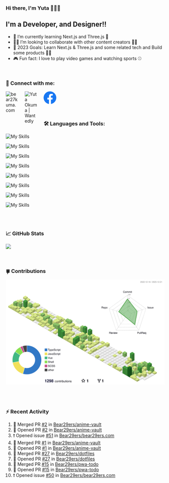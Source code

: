 ### Hi there, I'm Yuta 🤟🏻🐻

## I'm a Developer, and Designer!!

- 🌱 I’m currently learning Next.js and Three.js 🤣
- 👬🏻 I’m looking to collaborate with other content creators 👋🏻
- 🥅 2023 Goals: Learn Next.js & Three.js and some related tech and Build some products 💪🏻
- 🎮 Fun fact: I love to play video games and watching sports ⚾️

<br />

### :wave: Connect with me:

[<img align="left" alt="bear27kuma.com" width="40px" src="https://user-images.githubusercontent.com/39920490/156489586-f125813b-e344-46d6-9306-f5786684b976.jpg" style="margin-right: 20px;" />](https://bear29ers.github.io/)
[<img align="left" alt="Yuta Okuma | Wantedly" width="40px" src="https://user-images.githubusercontent.com/39920490/156489528-fdc520d6-10f1-43b6-8bf8-fadf8dcf1a90.jpg" style="margin-right: 20px;" />](https://www.wantedly.com/id/yuta_okuma_b)
[<img align="left" alt="Yuta Okuma | Facebook" width="40px" src="https://github.com/github/explore/blob/main/topics/facebook/facebook.png?raw=true" style="margin-right: 20px;" />](https://www.facebook.com/kumakuma1129/)

[//]: # '[<img align="left" alt="Yuta Okuma | Instagram" width="40px" src="https://github.com/github/explore/blob/main/topics/instagram/instagram.png?raw=true" />](https://www.instagram.com/bear_27earl/)'

<br />
<br />
<br />
<br />

### :hammer_and_wrench: Languages and Tools:

![My Skills](https://skillicons.dev/icons?i=html,css,sass,tailwind,bootstrap,js,ts)

![My Skills](https://skillicons.dev/icons?i=jquery,threejs,react,emotion,styledcomponents,materialui,nextjs)

![My Skills](https://skillicons.dev/icons?i=vercel,vue,nuxt,vite,nodejs,express,jest)

![My Skills](https://skillicons.dev/icons?i=regex,webpack,babel,php,laravel,mysql,sqlite)

![My Skills](https://skillicons.dev/icons?i=docker,git,github,githubactions,aws,gcp,firebase)

![My Skills](https://skillicons.dev/icons?i=vim,neovim,linux,bash,lua,markdown,svg)

![My Skills](https://skillicons.dev/icons?i=idea,vscode,atom,figma,xd,ps,ai)

![My Skills](https://skillicons.dev/icons?i=pr,ae,postman,sentry,codepen,stackoverflow,discord)

<br />
<br />

### :chart_with_upwards_trend: GitHub Stats

<div style="display: flex;">
    <a href="https://github.com/Bear29ers">
        <img height="220px;" src="https://github-readme-stats-bear29ers.vercel.app/api?username=Bear29ers&show_icons=true&theme=bear">
    </a>
</div>

<br />
<br />

### :four_leaf_clover: Contributions

![](./profile-3d-contrib/profile-green-animate.svg)

<br />
<br />

### :zap: Recent Activity

<!--START_SECTION:activity-->

1. 🎉 Merged PR [#2](https://github.com/Bear29ers/anime-vault/pull/2) in [Bear29ers/anime-vault](https://github.com/Bear29ers/anime-vault)
2. 💪 Opened PR [#2](https://github.com/Bear29ers/anime-vault/pull/2) in [Bear29ers/anime-vault](https://github.com/Bear29ers/anime-vault)
3. ❗ Opened issue [#51](https://github.com/Bear29ers/bear29ers.com/issues/51) in [Bear29ers/bear29ers.com](https://github.com/Bear29ers/bear29ers.com)
4. 🎉 Merged PR [#1](https://github.com/Bear29ers/anime-vault/pull/1) in [Bear29ers/anime-vault](https://github.com/Bear29ers/anime-vault)
5. 💪 Opened PR [#1](https://github.com/Bear29ers/anime-vault/pull/1) in [Bear29ers/anime-vault](https://github.com/Bear29ers/anime-vault)
6. 🎉 Merged PR [#27](https://github.com/Bear29ers/dotfiles/pull/27) in [Bear29ers/dotfiles](https://github.com/Bear29ers/dotfiles)
7. 💪 Opened PR [#27](https://github.com/Bear29ers/dotfiles/pull/27) in [Bear29ers/dotfiles](https://github.com/Bear29ers/dotfiles)
8. 🎉 Merged PR [#15](https://github.com/Bear29ers/pwa-todo/pull/15) in [Bear29ers/pwa-todo](https://github.com/Bear29ers/pwa-todo)
9. 💪 Opened PR [#15](https://github.com/Bear29ers/pwa-todo/pull/15) in [Bear29ers/pwa-todo](https://github.com/Bear29ers/pwa-todo)
10. ❗ Opened issue [#50](https://github.com/Bear29ers/bear29ers.com/issues/50) in [Bear29ers/bear29ers.com](https://github.com/Bear29ers/bear29ers.com)

<!--END_SECTION:activity-->
